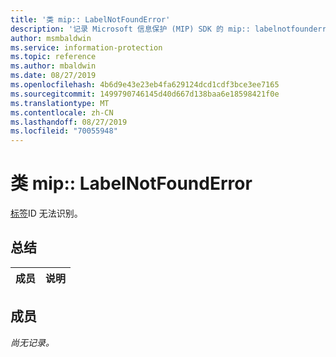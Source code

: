 ```yaml
---
title: '类 mip:: LabelNotFoundError'
description: '记录 Microsoft 信息保护 (MIP) SDK 的 mip:: labelnotfounderror 类。'
author: msmbaldwin
ms.service: information-protection
ms.topic: reference
ms.author: mbaldwin
ms.date: 08/27/2019
ms.openlocfilehash: 4b6d9e43e23eb4fa629124dcd1cdf3bce3ee7165
ms.sourcegitcommit: 1499790746145d40d667d138baa6e18598421f0e
ms.translationtype: MT
ms.contentlocale: zh-CN
ms.lasthandoff: 08/27/2019
ms.locfileid: "70055948"
---
```

# <a name="class-miplabelnotfounderror"></a>类 mip:: LabelNotFoundError 
[标签](class_mip_label.md)ID 无法识别。
  
## <a name="summary"></a>总结
 成员                        | 说明                                
--------------------------------|---------------------------------------------
  
## <a name="members"></a>成员
_尚无记录。_
